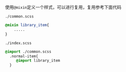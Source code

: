 使用```@mixin```定义一个样式，可以进行复用，复用参考下面代码

```./common.scss```

```scss
@mixin library_item{
	.....
}
```

```./index.scss```

```scss
@import ./common.scss
  .normal-item{
     @import library_item
  }
```

